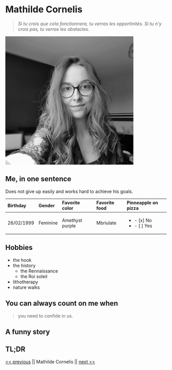# Mathilde Cornelis

> _Si tu crois que cela fonctionnera, tu verras les opportinités. Si tu n'y crois pas, tu verras les obstacles._

![](photo.jpg)

## Me, in one sentence

Does not give up easily and works hard to achieve his goals.

| Birthday   | Gender   | Favorite color  | Favorite food | Pinneapple on pizza                          |
| :--------- | :------- | :-------------- | :------------ | :------------------------------------------- |
| 26/02/1999 | Feminine | Amethyst purple | Mbriulate     | <ul><li>- [x] No</li><li>- [ ] Yes</li></ul> |

## Hobbies

- the hook
- the history
  - the Rennaissance
  - the Roi soleil
- lithotherapy
- nature walks

## You can always count on me when

> you need to confide in us.

## A funny story

## TL;DR

[<< previous](https://github.com/MarnieBenalia) || Mathilde Cornelis || [next >>](https://github.com/Milo-star)
